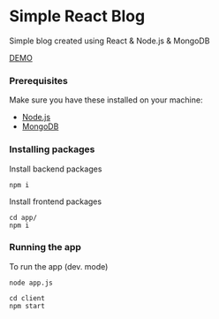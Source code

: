 # Simple React Blog

Simple blog created using React & Node.js & MongoDB

[DEMO](https://bololog.herokuapp.com/)


### Prerequisites

Make sure you have these installed on your machine:

* [Node.js](https://nodejs.org/en/download/)
* [MongoDB](https://www.mongodb.com)

### Installing packages

Install backend packages

```
npm i
```

Install frontend packages

```
cd app/
npm i
```

### Running the app

To run the app (dev. mode)

```
node app.js

cd client
npm start
```
